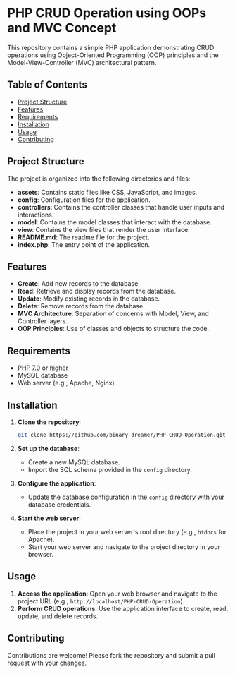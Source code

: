
# PHP CRUD Operation using OOPs and MVC Concept

This repository contains a simple PHP application demonstrating CRUD operations using Object-Oriented Programming (OOP) principles and the Model-View-Controller (MVC) architectural pattern.

## Table of Contents

- [Project Structure](#project-structure)
- [Features](#features)
- [Requirements](#requirements)
- [Installation](#installation)
- [Usage](#usage)
- [Contributing](#contributing)


## Project Structure

The project is organized into the following directories and files:

- **assets**: Contains static files like CSS, JavaScript, and images.
- **config**: Configuration files for the application.
- **controllers**: Contains the controller classes that handle user inputs and interactions.
- **model**: Contains the model classes that interact with the database.
- **view**: Contains the view files that render the user interface.
- **README.md**: The readme file for the project.
- **index.php**: The entry point of the application.

## Features

- **Create**: Add new records to the database.
- **Read**: Retrieve and display records from the database.
- **Update**: Modify existing records in the database.
- **Delete**: Remove records from the database.
- **MVC Architecture**: Separation of concerns with Model, View, and Controller layers.
- **OOP Principles**: Use of classes and objects to structure the code.

## Requirements

- PHP 7.0 or higher
- MySQL database
- Web server (e.g., Apache, Nginx)

## Installation

1. **Clone the repository**:
   ```bash
   git clone https://github.com/binary-dreamer/PHP-CRUD-Operation.git
   ```

2. **Set up the database**:
   - Create a new MySQL database.
   - Import the SQL schema provided in the `config` directory.

3. **Configure the application**:
   - Update the database configuration in the `config` directory with your database credentials.

4. **Start the web server**:
   - Place the project in your web server's root directory (e.g., `htdocs` for Apache).
   - Start your web server and navigate to the project directory in your browser.

## Usage

1. **Access the application**: Open your web browser and navigate to the project URL (e.g., `http://localhost/PHP-CRUD-Operation`).
2. **Perform CRUD operations**: Use the application interface to create, read, update, and delete records.

## Contributing

Contributions are welcome! Please fork the repository and submit a pull request with your changes.

